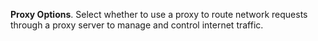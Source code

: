 **Proxy Options**. Select whether to use a proxy to route network requests through a proxy server to manage and control internet traffic.